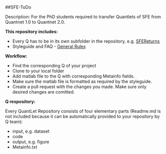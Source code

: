 ##SFE-ToDo

Description: For the PhD students required to transfer Quantlets of SFE from Quantnet 1.0 to Quantnet 2.0.

__This repository includes:__
- Every Q has to be in its own subfolder in the repository, e.g. [SFEReturns](https://github.com/QuantLet/SFE-ToDo/tree/master/SFEReturns)
- Styleguide and FAQ - [General Rules](https://github.com/QuantLet/Styleguide-and-FAQ)

__Workflow:__
- Find the corresponding Q of your project 
- Clone to your local folder
- Add matlab file to the Q with corresponding Metainfo fields.
- Make sure the matlab file is formatted as required by the styleguide.
- Create a pull request with the changes you made. Make sure only desired changes are comitted.



__Q respository:__

Every QuantLet Repository consists of four elementary parts (Readme.md is not included because it can be automatically provided to your repository by Q team):
- input, e.g. dataset
- code
- output, e.g. figure
- Metainfo.txt 

